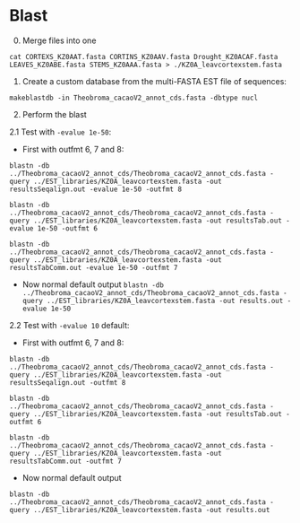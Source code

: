 # Blast


0. Merge files into one

`cat CORTEXS_KZ0AAT.fasta CORTINS_KZ0AAV.fasta Drought_KZ0ACAF.fasta LEAVES_KZ0ABE.fasta STEMS_KZ0AAA.fasta > ./KZ0A_leavcortexstem.fasta`

1. Create a custom database from the multi-FASTA EST file of sequences:

`makeblastdb -in Theobroma_cacaoV2_annot_cds.fasta -dbtype nucl`

2. Perform the blast 

2.1 Test with `-evalue 1e-50`:

- First with outfmt 6, 7 and 8:

`blastn -db ../Theobroma_cacaoV2_annot_cds/Theobroma_cacaoV2_annot_cds.fasta -query ../EST_libraries/KZ0A_leavcortexstem.fasta -out resultsSeqalign.out -evalue 1e-50 -outfmt 8`

`blastn -db ../Theobroma_cacaoV2_annot_cds/Theobroma_cacaoV2_annot_cds.fasta -query ../EST_libraries/KZ0A_leavcortexstem.fasta -out resultsTab.out -evalue 1e-50 -outfmt 6`

`blastn -db ../Theobroma_cacaoV2_annot_cds/Theobroma_cacaoV2_annot_cds.fasta -query ../EST_libraries/KZ0A_leavcortexstem.fasta -out resultsTabComm.out -evalue 1e-50 -outfmt 7`

- Now normal default output
`blastn -db ../Theobroma_cacaoV2_annot_cds/Theobroma_cacaoV2_annot_cds.fasta -query ../EST_libraries/KZ0A_leavcortexstem.fasta -out results.out -evalue 1e-50`


2.2 Test with `-evalue 10` default:

- First with outfmt 6, 7 and 8:

`blastn -db ../Theobroma_cacaoV2_annot_cds/Theobroma_cacaoV2_annot_cds.fasta -query ../EST_libraries/KZ0A_leavcortexstem.fasta -out resultsSeqalign.out -outfmt 8`

`blastn -db ../Theobroma_cacaoV2_annot_cds/Theobroma_cacaoV2_annot_cds.fasta -query ../EST_libraries/KZ0A_leavcortexstem.fasta -out resultsTab.out -outfmt 6`

`blastn -db ../Theobroma_cacaoV2_annot_cds/Theobroma_cacaoV2_annot_cds.fasta -query ../EST_libraries/KZ0A_leavcortexstem.fasta -out resultsTabComm.out -outfmt 7`

- Now normal default output

`blastn -db ../Theobroma_cacaoV2_annot_cds/Theobroma_cacaoV2_annot_cds.fasta -query ../EST_libraries/KZ0A_leavcortexstem.fasta -out results.out`